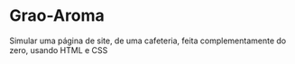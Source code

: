 # Grao-Aroma
Simular uma página de site, de uma cafeteria, feita complementamente do zero, usando HTML e CSS
